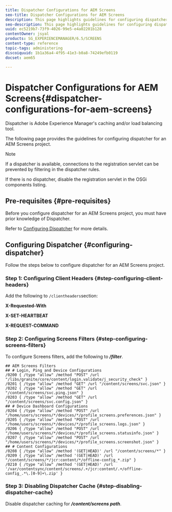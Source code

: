 ```yaml
---
title: Dispatcher Configurations for AEM Screens
seo-title: Dispatcher Configurations for AEM Screens
description: This page highlights guidelines for configuring dispatcher for an AEM Screens project.
seo-description: This page highlights guidelines for configuring dispatcher for an AEM Screens project.
uuid: ec5219b7-73f9-4026-99e5-e4a02201b128
contentOwner: jsyal
products: SG_EXPERIENCEMANAGER/6.5/SCREENS
content-type: reference
topic-tags: administering
discoiquuid: 1b1a36a4-4f95-41e3-b0a8-74249efb0119
docset: aem65

---
```


# Dispatcher Configurations for AEM Screens{#dispatcher-configurations-for-aem-screens}

Dispatcher is Adobe Experience Manager's caching and/or load balancing tool.

The following page provides the guidelines for configuring dispatcher for an AEM Screens project.

>[!NOTE]
>
>If a dispatcher is available, connections to the registration servlet can be prevented by filtering in the dispatcher rules.
>
>If there is no dispatcher, disable the registration servlet in the OSGi components listing.

## Pre-requisites {#pre-requisites}

Before you configure dispatcher for an AEM Screens project, you must have prior knowledge of Dispatcher.

Refer to [Configuring Dispatcher](https://docs.adobe.com/content/help/en/experience-manager-dispatcher/using/configuring/dispatcher-configuration.html) for more details.

## Configuring Dispatcher {#configuring-dispatcher}

Follow the steps below to configure dispatcher for an AEM Screens project.

### Step 1: Configuring Client Headers {#step-configuring-client-headers}

Add the following to `/clientheaders`section:

**X-Requested-With**

**X-SET-HEARTBEAT**

**X-REQUEST-COMMAND**

### Step 2: Configuring Screens Filters {#step-configuring-screens-filters}

To configure Screens filters, add the following to ***/filter***.

```
## AEM Screens Filters
## # Login, Ping and Device Configurations
/0200 { /type "allow" /method "POST" /url "/libs/granite/core/content/login.validate/j_security_check" }
/0201 { /type "allow" /method "GET" /url "/content/screens/svc.json" }
/0202 { /type "allow" /method "GET" /url "/content/screens/svc.ping.json" }
/0203 { /type "allow" /method "GET" /url "/content/screens/svc.config.json" }
## # Device Dashboard Configurations
/0204 { /type "allow" /method "POST" /url "/home/users/screens/*/devices/*/profile_screens.preferences.json" }
/0205 { /type "allow" /method "POST" /url "/home/users/screens/*/devices/*/profile_screens.logs.json" }
/0206 { /type "allow" /method "POST" /url "/home/users/screens/*/devices/*/profile_screens.statusinfo.json" }
/0207 { /type "allow" /method "POST" /url "/home/users/screens/*/devices/*/profile_screens.screenshot.json" }
## # Content Configurations
/0208 { /type "allow" /method '(GET|HEAD)' /url "/content/screens/*" }
/0209 { /type "allow" /method '(GET|HEAD)' /url "/content/screens/*/jcr:content/*/offline-config_*.zip" }
/0210 { /type "allow" /method '(GET|HEAD)' /url '/var/contentsync/content/screens/.+/jcr:content/.+/offline-config_.*\.[0-9]+\.zip' }
```

### Step 3: Disabling Dispatcher Cache {#step-disabling-dispatcher-cache}

Disable dispatcher caching for ***/content/screens path***.
